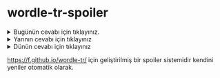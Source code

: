 # wordle-tr-spoiler

<details>
  <summary>Bugünün cevabı için tıklayınız.</summary>
  <br>
    <b> batik </b>
</details>

<details>
  <summary>Yarının cevabı için tıklayınız</summary>
  <br>
   <b> tutuş </b>
</details>

<details>
  <summary>Dünün cevabı için tıklayınız </summary>
  <br>
  <b> hokey </b>
</details>

https://f.github.io/wordle-tr/ için geliştirilmiş bir spoiler sistemidir kendini yeniler otomatik olarak.

